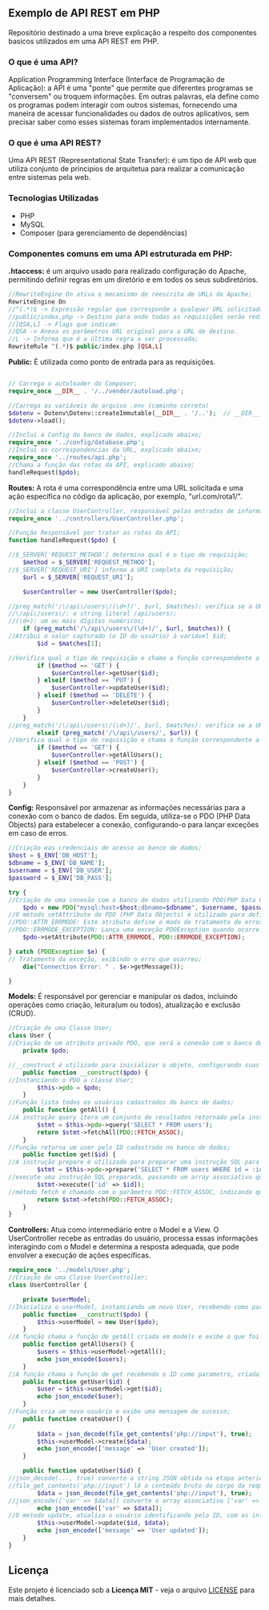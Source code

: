 ## Exemplo de API REST em PHP
Repositório destinado a uma breve explicação a respeito dos componentes basicos utilizados em uma API REST em PHP.

### O que é uma API?
Application Programming Interface (Interface de Programação de Aplicação): a API é uma "ponte" que permite que diferentes programas se "conversem" ou troquem informações. Em outras palavras, ela define como os programas podem interagir com outros sistemas, fornecendo uma maneira de acessar funcionalidades ou dados de outros aplicativos, sem precisar saber como esses sistemas foram implementados internamente.

### O que é uma API REST?
Uma API REST (Representational State Transfer): é um tipo de API web que utiliza conjunto de principios de arquitetua para realizar a comunicação entre sistemas pela web.

### Tecnologias Utilizadas
- PHP
- MySQL
- Composer (para gerenciamento de dependências)


### Componentes comuns em uma API estruturada em PHP:

__.htaccess:__ é um arquivo usado para realizado configuração do Apache, permitindo definir regras em um diretório e em todos os seus subdiretórios.
```php
//RewriteEngine On ativa o mecanismo de reescrita de URLs do Apache;
RewriteEngine On
//^(.*)$ -> Expressão regular que corresponde a qualquer URL solicitada.
//public/index.php -> Destino para onde todas as requisições serão redirecionadas.
//[QSA,L] -> Flags que indicam:
//QSA -> Anexa os parâmetros URL original para a URL de destino.
//L -> Informa que é a última regra a ser processada;
RewriteRule ^(.*)$ public/index.php [QSA,L]
```

__Public:__ É utilizada como ponto de entrada para as requisições.
```php

// Carrega o autoloader do Composer;
require_once __DIR__ . '/../vendor/autoload.php';

//Carrega as variáveis do arquivo .env (caminho correto)
$dotenv = Dotenv\Dotenv::createImmutable(__DIR__ . '/..');  // __DIR__ . '/..' para acessar a raiz do projeto
$dotenv->load();

//Inclui a Config do banco de dados, explicado abaixo;
require_once '../config/database.php';
//Inclui as correspondencias da URL, explicado abaixo;
require_once '../routes/api.php';
//Chama a função das rotas da API, explicado abaixo;
handleRequest($pdo);
```
__Routes:__ A rota é uma correspondência entre uma URL solicitada e uma ação específica no código da aplicação, por exemplo, "url.com/rota1/".
```php
//Inclui a classe UserController, responsável pelas entradas de informações interage com o Model e determina a resposta adequada;
require_once '../controllers/UserController.php';

//Função Responsável por tratar as rotas da API;
function handleRequest($pdo) {

//$_SERVER['REQUEST_METHOD'] determina qual é o tipo de requisição;
    $method = $_SERVER['REQUEST_METHOD'];
//$_SERVER['REQUEST_URI'] informa a URI completa da requisição;
    $url = $_SERVER['REQUEST_URI'];

    $userController = new UserController($pdo);

//preg_match('/\/api\/users\/(\d+)/', $url, $matches): verifica se a URL corresponde ao padrão /api/users/{id};
//\/api\/users\/: a string literal /api/users/;
//(\d+): um ou mais dígitos numéricos;
    if (preg_match('/\/api\/users\/(\d+)/', $url, $matches)) {
//Atribui o valor capturado (o ID do usuário) à variável $id;
        $id = $matches[1];

//Verifica qual o tipo de requisição e chama a função correspondente a requisição;
        if ($method == 'GET') {
            $userController->getUser($id);
        } elseif ($method == 'PUT') {
            $userController->updateUser($id);
        } elseif ($method == 'DELETE') {
            $userController->deleteUser($id);
        }
    }
//preg_match('/\/api\/users\/(\d+)/', $url, $matches): verifica se a URL corresponde ao padrão /api/users/ sem o ID;
        elseif (preg_match('/\/api\/users/', $url)) {
//Verifica qual o tipo de requisição e chama a função correspondente a requisição;
        if ($method == 'GET') {
            $userController->getAllUsers();
        } elseif ($method == 'POST') {
            $userController->createUser();
        }
    }
}
```
__Config:__ Responsável por armazenar as informações necessárias para a conexão com o banco de dados. Em seguida, utiliza-se o PDO (PHP Data Objects) para estabelecer a conexão, configurando-o para lançar exceções em caso de erros.
```php
//Criação eas credenciais de acesso ao banco de dados;
$host = $_ENV['DB_HOST'];
$dbname = $_ENV['DB_NAME'];
$username = $_ENV['DB_USER'];
$password = $_ENV['DB_PASS'];

try {
//Criação de uma conexão com o banco de dados utilizando PDO(PHP Data Objects);
    $pdo = new PDO("mysql:host=$host;dbname=$dbname", $username, $password);
//O método setAttribute do PDO (PHP Data Objects) é utilizado para definir atributos específicos de uma conexão com o banco de dados.
//PDO::ATTR_ERRMODE: Este atributo define o modo de tratamento de erros do PDO;
//PDO::ERRMODE_EXCEPTION: Lança uma exceção PDOException quando ocorre um erro.
    $pdo->setAttribute(PDO::ATTR_ERRMODE, PDO::ERRMODE_EXCEPTION);

} catch (PDOException $e) {
// Tratamento da exceção, exibindo o erro que ocorreu;
    die("Connection Error: " . $e->getMessage());

}
```

__Models:__ É responsável por gerenciar e manipular os dados, incluindo operações como criação, leitura(um ou todos), atualização e exclusão (CRUD).
```php
//Criação de uma Classe User;
class User {
//Criação de um atributo privado PDO, que será a conexão com o banco de dados;
    private $pdo;

//__construct é utilizado para inicializar o objeto, configurando suas propriedades e preparando-o para uso.
    public function __construct($pdo) {
//Instanciando o PDO a classe User;
        $this->pdo = $pdo;
    }
//Função lista todos os usuários cadastrados do banco de dados;
    public function getAll() {
//A instrução query itera um conjunto de resultados retornado pela instrução SELECT.
        $stmt = $this->pdo->query('SELECT * FROM users');
        return $stmt->fetchAll(PDO::FETCH_ASSOC);
    }
//Função retorna um user pelo ID cadastrado no banco de dados;
    public function get($id) {
//A instrução prepare é utilizado para preparar uma instrução SQL para execução, permitindo a utilização de parâmetros nomeados ou posicionais.
        $stmt = $this->pdo->prepare('SELECT * FROM users WHERE id = :id');
//execute uma instrução SQL preparada, passando um array associativo que vincula o parâmetro :id ao valor da variável $id;
        $stmt->execute(['id' => $id]);
//método fetch é chamado com o parâmetro PDO::FETCH_ASSOC, indicando que o resultado da consulta deve ser retornado como um array associativo, onde as chaves são os nomes das colunas da tabela.
        return $stmt->fetch(PDO::FETCH_ASSOC);
    }
}
```

__Controllers:__ Atua como intermediário entre o Model e a View. O UserController recebe as entradas do usuário, processa essas informações interagindo com o Model e determina a resposta adequada, que pode envolver a execução de ações específicas.
```php
require_once '../models/User.php';
//Criação de uma Classe UserController;
class UserController {

    private $userModel;
//Inicializa o userModel, instanciando um novo User, recebendo como parametro o PDO;
    public function __construct($pdo) {
        $this->userModel = new User($pdo);
    }
//A função chama a função de getAll criada em models e exibe o que foi retornado;
    public function getAllUsers() {
        $users = $this->userModel->getAll();
        echo json_encode($users);
    }
//A função chama a função de get recebendo o ID como parametro, criada em models e exibe o que foi retornado;
    public function getUser($id) {
        $user = $this->userModel->get($id);
        echo json_encode($user);
    }
//Função cria um novo usuário e exibe uma mensagem de sucesso;
    public function createUser() {
//
        $data = json_decode(file_get_contents('php://input'), true);
        $this->userModel->create($data);
        echo json_encode(['message' => 'User created']);
    }

    public function updateUser($id) {
//json_decode(..., true) converte a string JSON obtida na etapa anterior em um array associativo PHP;
//file_get_contents('php://input') lê o conteúdo bruto do corpo da requisição HTTP;
        $data = json_decode(file_get_contents('php://input'), true);
//json_encode(['var' => $data]) converte o array associativo ['var' => $data] em uma string JSON e exibe o resultado.
        echo json_encode(['var' => $data]);
//O metodo update, atualiza o usuário identificando pelo ID, com as informações de $data;
        $this->userModel->update($id, $data);
        echo json_encode(['message' => 'User updated']);
    }
}
```

## Licença

Este projeto é licenciado sob a **Licença MIT** - veja o arquivo [LICENSE](LICENSE) para mais detalhes.
